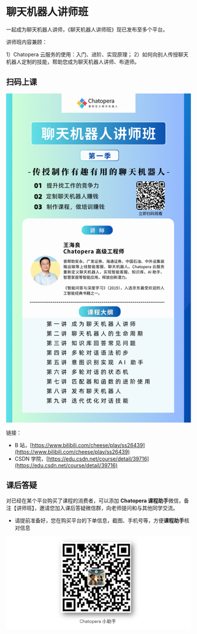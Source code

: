 # 聊天机器人讲师班

一起成为聊天机器人讲师，《聊天机器人讲师班》现已发布至多个平台。

讲师班内容兼顾：

1）Chatopera 云服务的使用：入门、进阶、实现原理；
2）如何向别人传授聊天机器人定制的技能，帮助您成为聊天机器人讲师、布道师。

## 扫码上课

![](../../../images/assets/Pasted%20image%2020240719124127.png)

链接：

* B 站，[https://www.bilibili.com/cheese/play/ss26439](https://www.bilibili.com/cheese/play/ss26439)
* CSDN 学院，[https://edu.csdn.net/course/detail/39716](https://edu.csdn.net/course/detail/39716)


## 课后答疑

对已经在某个平台购买了课程的消费者，可以添加 **Chatopera 课程助手**微信，备注【讲师班】，邀请您加入课后答疑微信群，向老师提问和与其他同学交流。

* 请提前准备好，您在购买平台的下单信息，截图、手机号等，方便**课程助手**核对信息

![](../../../images/assets/screenshot_20240719124433.png)